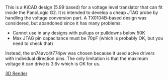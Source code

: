 This is a KiCAD design (5.99 based) for a voltage level translator that can fit inside the PanoLogic G2. It is intended to develop a cheap JTAG probe by handling the voltage conversion part.
A TX0104B-based design was considered, but abandoned since it has many problems:
* Cannot use in any designs with pullups or pulldowns below 50K
* Max JTAG pin capacitance must be 70pF (which is probably OK, but you need to check that)

Instead, the sn74avc4t774pw was chosen because it used acive drivers with individual direction pins.
The only limitation is that the maximum voltage it can drive is 3.6v which is OK for us.

[3D Render](panojtag.jpg)